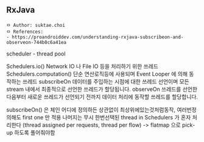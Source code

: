 ## RxJava

```
ㅁ Author: suktae.choi
ㅁ References:
- https://proandroiddev.com/understanding-rxjava-subscribeon-and-observeon-744b0c6a41ea
```

scheduler - thread pool

Schedulers.io()
Network IO 나 File IO 등을 처리하기 위한 쓰레드
Schedulers.computation()
단순 연산로직등에 사용되며 Event Looper 에 의해 동작하는 쓰레드
subscribeOn
데이터를 주입하는 시점에 대한 쓰레드 선언이며 모든 stream 내에서 최종적으로 선언한 쓰레드가 할당됩니다.
observeOn
쓰레드를 선언한 다음부터 새로운 쓰레드가 선언되기 전까지 데이터 처리에 동작할 쓰레드를 할당합니다.



subscribeOn() 은 체인 어디에 정의하든 상관없이 최상위에있는것처럼동작, 여러번정의해도 first one 만 적용 나머지는 무시
한번선택된 thread in Schedulers 가 혼자 처리한다 (thread assigned per requests, thread per flow)
-> flatmap 으로 pick-up 하도록 풀어줘야함
